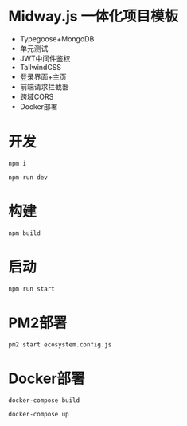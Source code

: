 # Midway.js 一体化项目模板

* Typegoose+MongoDB
* 单元测试
* JWT中间件鉴权
* TailwindCSS
* 登录界面+主页
* 前端请求拦截器
* 跨域CORS
* Docker部署

# 开发

```shell
npm i
```
```shell
npm run dev
```

# 构建

```shell
npm build
```

# 启动
```shell
npm run start
```

# PM2部署
```shell
pm2 start ecosystem.config.js
```

# Docker部署

```shell
docker-compose build

docker-compose up
```